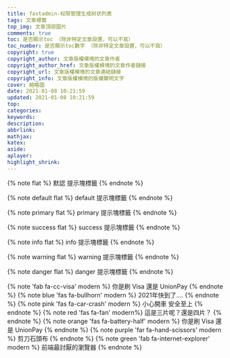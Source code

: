 ```yaml
---
title: fastadmin-权限管理生成树状列表
tags: 文章標籤
top_img: 文章頂部圖片
comments: true
toc: 是否顯示toc （除非特定文章設置，可以不寫）
toc_number: 是否顯示toc數字 （除非特定文章設置，可以不寫）
copyright: true
copyright_author: 文章版權模塊的文章作者
copyright_author_href: 文章版權模塊的文章作者鏈接
copyright_url: 文章版權模塊的文章連結鏈接
copyright_info: 文章版權模塊的版權聲明文字
cover: 縮略圖
date: 2021-01-08 10:21:59
updated: 2021-01-08 10:21:59
top:
categories:
keywords:
description:
abbrlink:
mathjax:
katex:
aside:
aplayer:
highlight_shrink:
---
```


<blockquote class="blockquote-center"></blockquote>

{% note flat %}
默認 提示塊標籤
{% endnote %}

{% note default flat %}
default 提示塊標籤
{% endnote %}

{% note primary flat %}
primary 提示塊標籤
{% endnote %}

{% note success flat %}
success 提示塊標籤
{% endnote %}

{% note info flat %}
info 提示塊標籤
{% endnote %}

{% note warning flat %}
warning 提示塊標籤
{% endnote %}

{% note danger flat %}
danger 提示塊標籤
{% endnote %}


{% note 'fab fa-cc-visa' modern %}
你是刷 Visa 還是 UnionPay
{% endnote %}
{% note blue 'fas fa-bullhorn' modern %}
2021年快到了....
{% endnote %}
{% note pink 'fas fa-car-crash' modern %}
小心開車 安全至上
{% endnote %}
{% note red 'fas fa-fan' modern%}
這是三片呢？還是四片？
{% endnote %}
{% note orange 'fas fa-battery-half' modern %}
你是刷 Visa 還是 UnionPay
{% endnote %}
{% note purple 'far fa-hand-scissors' modern %}
剪刀石頭布
{% endnote %}
{% note green 'fab fa-internet-explorer' modern %}
前端最討厭的瀏覽器
{% endnote %}

